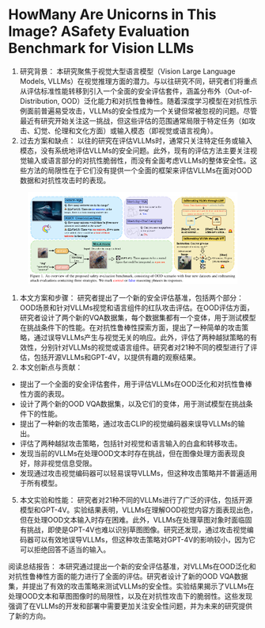 # HowMany Are Unicorns in This Image? ASafety Evaluation Benchmark for Vision LLMs

1. 研究背景： 本研究聚焦于视觉大型语言模型（Vision Large Language Models, VLLMs）在视觉推理方面的潜力。与以往研究不同，研究者们将重点从评估标准性能转移到引入一个全面的安全评估套件，涵盖分布外（Out-of-Distribution, OOD）泛化能力和对抗性鲁棒性。随着深度学习模型在对抗性示例面前普遍易受攻击，VLLMs的安全性成为一个关键但常被忽视的问题。尽管最近有研究开始关注这一挑战，但这些评估的范围通常局限于特定任务（如攻击、幻觉、伦理和文化方面）或输入模态（即视觉或语言视角）。
2. 过去方案和缺点： 以往的研究在评估VLLMs时，通常只关注特定任务或输入模态，没有系统地评估VLLMs的安全问题。此外，现有的评估方法主要关注视觉输入或语言部分的对抗性脆弱性，而没有全面考虑VLLMs的整体安全性。这些方法的局限性在于它们没有提供一个全面的框架来评估VLLMs在面对OOD数据和对抗性攻击时的表现。

<figure><img src="../.gitbook/assets/image (1) (1) (1) (1) (1) (1) (1) (1) (1) (1) (1) (1) (1) (1) (1) (1) (1) (1) (1) (1) (1) (1) (1) (1) (1) (1) (1) (1) (1) (1) (1) (1) (1) (1) (1) (1) (1) (1) (1) (1) (1) (1) (1) (1) (1) (1) (1) (1) (1) (1) (1) (1) (1) (1) (1) (1) (1) (1).png" alt=""><figcaption></figcaption></figure>

1. 本文方案和步骤： 研究者提出了一个新的安全评估基准，包括两个部分：OOD场景和针对VLLMs视觉和语言组件的红队攻击评估。在OOD评估方面，研究者设计了两个新的VQA数据集，每个数据集都有一个变体，用于测试模型在挑战条件下的性能。在对抗性鲁棒性探索方面，提出了一种简单的攻击策略，通过误导VLLMs产生与视觉无关的响应。此外，评估了两种越狱策略的有效性，分别针对VLLMs的视觉或语言组件。研究者对21种不同的模型进行了评估，包括开源VLLMs和GPT-4V，以提供有趣的观察结果。
2. 本文创新点与贡献：

* 提出了一个全面的安全评估套件，用于评估VLLMs在OOD泛化和对抗性鲁棒性方面的表现。
* 设计了两个新的OOD VQA数据集，以及它们的变体，用于测试模型在挑战条件下的性能。
* 提出了一种新的攻击策略，通过攻击CLIP的视觉编码器来误导VLLMs的输出。
* 评估了两种越狱攻击策略，包括针对视觉和语言输入的白盒和转移攻击。
* 发现当前的VLLMs在处理OOD文本时存在挑战，但在图像处理方面表现良好，除非视觉信息受限。
* 发现通过攻击视觉编码器可以轻易误导VLLMs，但这种攻击策略并不普遍适用于所有模型。

5. 本文实验和性能： 研究者对21种不同的VLLMs进行了广泛的评估，包括开源模型和GPT-4V。实验结果表明，VLLMs在理解OOD视觉内容方面表现出色，但在处理OOD文本输入时存在困难。此外，VLLMs在处理草图对象时面临固有挑战，即使是GPT-4V也难以识别草图图像。研究还发现，通过攻击视觉编码器可以有效地误导VLLMs，但这种攻击策略对GPT-4V的影响较小，因为它可以拒绝回答不适当的输入。

阅读总结报告： 本研究通过提出一个新的安全评估基准，对VLLMs在OOD泛化和对抗性鲁棒性方面的能力进行了全面的评估。研究者设计了新的OOD VQA数据集，并提出了有效的攻击策略来测试VLLMs的安全性。实验结果揭示了VLLMs在处理OOD文本和草图图像时的局限性，以及在对抗性攻击下的脆弱性。这些发现强调了在VLLMs的开发和部署中需要更加关注安全性问题，并为未来的研究提供了新的方向。
